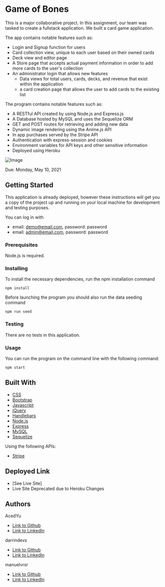 # Game of Bones
This is a major collaborative project. In this assignment, our team was tasked to create a fullstack application. We built a card game application.

The app contains notable features such as:
- Login and Signup function for users
- Card collection view, unique to each user based on their owned cards
- Deck view and editor page
- A Store page that accepts actual payment information in order to add more cards to the user's collection
- An administrator login that allows new features
  - Data views for total users, cards, decks, and revenue that exist within the application
  - a card creation page that allows the user to add cards to the existing list


The program contains notable features such as:
- A RESTful API created by using Node.js and Express.js
- A Database hosted by MySQL and uses the Sequelize ORM
- GET and POST routes for retrieving and adding new data
- Dynamic image rendering using the Anime.js API
- In app purchases served by the Stripe API
- Authentication with express-session and cookies
- Environment variables for API keys and other sensitive information
- Deployed using Heroku

![Image](./public/assets/demo.gif)

Due: Monday, May 10, 2021

## Getting Started

This application is already deployed, however these instructions will get you a copy of the project up and running on your local machine for development and testing purposes.


You can log in with
- email: demo@email.com, password: password
- email: admin@email.com, password: password

### Prerequisites

Node.js is required.

### Installing
To install the necessary dependencies, run the npm installation command
```
npm install
```
Before launching the program you should also run the data seeding command
```
npm run seed
```

### Testing
There are no tests in this application.

### Usage
You can run the program on the command line with the following command:
```
npm start
```

## Built With
* [CSS](https://developer.mozilla.org/en-US/docs/Web/CSS)
* [Bootstrap](https://getbootstrap.com/)
* [Javascript](https://developer.mozilla.org/en-US/docs/Web/JavaScript)
* [jQuery](https://api.jquery.com/)
* [Handlebars](https://handlebarsjs.com/)
* [Node.js](https://nodejs.org/en/docs/)
* [Express](https://expressjs.com/)
* [MySQL](https://dev.mysql.com/doc/)
* [Sequelize](https://sequelize.org/master/)

Using the following APIs:
* [Stripe](https://stripe.com/docs/api)

## Deployed Link

* [See Live Site]
* Live Site Deprecated due to Heroku Changes

## Authors
AcedYu
- [Link to Github](https://github.com/AcedYu)
- [Link to LinkedIn](https://www.linkedin.com/in/alex-yu-3712811b9/)

darrindevs
- [Link to Github](https://github.com/darrindevs)
- [Link to LinkedIn](https://www.linkedin.com/in/darrinweyers/)

manuelvrsr
- [Link to Github](https://github.com/manuelvrsr)
- [Link to LinkedIn](https://www.linkedin.com/in/manuel-villasenor-854186205/)
